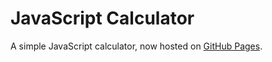 # JavaScript Calculator
A simple JavaScript calculator, now hosted on [GitHub Pages](https://andreiracasan.github.io/js_calc/).
